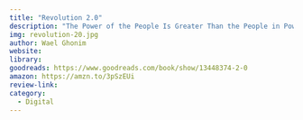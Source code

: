 ```yaml
---
title: "Revolution 2.0"
description: "The Power of the People Is Greater Than the People in Power"
img: revolution-20.jpg
author: Wael Ghonim 
website: 
library: 
goodreads: https://www.goodreads.com/book/show/13448374-2-0
amazon: https://amzn.to/3pSzEUi
review-link: 
category:
  - Digital
---
```


